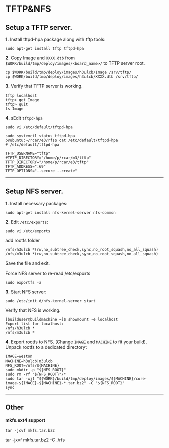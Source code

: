 TFTP&NFS
========

Setup a TFTP server.
----------------------------------------
<!-- ### TFTP -->
**1.** Install tftpd-hpa package along with tftp tools:
```
sudo apt-get install tftp tftpd-hpa
```

**2.** Copy Image and `XXXX.dtb` from `$WORK/build/tmp/deploy/images/<board_name>/` to TFTP server root.
```
cp $WORK/build/tmp/deploy/images/h3ulcb/Image /srv/tftp/
cp $WORK/build/tmp/deploy/images/h3ulcb/XXXX.dtb /srv/tftp/
```

**3.** Verify that TFTP server is working.
```
tftp localhost
tftp> get Image
tftp> quit
ls Image
```

**4.** sEdit `tftpd-hpa`
```
sudo vi /etc/default/tftpd-hpa

sudo systemctl status tftpd-hpa
p@ubuntu:~/rcar/e3/rfs$ cat /etc/default/tftpd-hpa
# /etc/default/tftpd-hpa

TFTP_USERNAME="tftp"
#TFTP_DIRECTORY="/home/p/rcar/m3/tftp"
TFTP_DIRECTORY="/home/p/rcar/e3/tftp"
TFTP_ADDRESS=":69"
TFTP_OPTIONS="--secure --create"
```
----------------------------------------
Setup NFS server.
----------------------------------------
**1.** Install necessary packages:
```
sudo apt-get install nfs-kernel-server nfs-common
```


**2.** Edit `/etc/exports`:
```
sudo vi /etc/exports
```

add  rootfs folder
```
/nfs/h3ulcb *(rw,no_subtree_check,sync,no_root_squash,no_all_squash)
/nfs/m3ulcb *(rw,no_subtree_check,sync,no_root_squash,no_all_squash)
```
Save the file and exit.

Force NFS server to re-read /etc/exports
```
sudo exportfs -a
```

**3.** Start NFS server:
```
sudo /etc/init.d/nfs-kernel-server start
```



Verify that NFS is working.
```
[builduser@buildmachine ~]$ showmount -e localhost
Export list for localhost:
/nfs/h3ulcb *
/nfs/m3ulcb *
```

**4.** Export rootfs to NFS. (Change `IMAGE` and `MACHINE` to fit your build).  
Unpack rootfs to a dedicated directory:
```
IMAGE=weston
MACHINE=h3ulcb|m3ulcb
NFS_ROOT=/nfs/${MACHINE}
sudo mkdir -p "${NFS_ROOT}"
sudo rm -rf "${NFS_ROOT}"/*
sudo tar -xjf "${WORK}/build/tmp/deploy/images/${MACHINE}/core-image-${IMAGE}-${MACHINE}-*.tar.bz2" -C "${NFS_ROOT}"
sync
```


----------------------------------------
Other
----------------------------------------

#### mkfs.ext4 support

```
tar -jcvf mkfs.tar.bz2
```
tar -jxvf mkfs.tar.bz2 -C ./rfs

